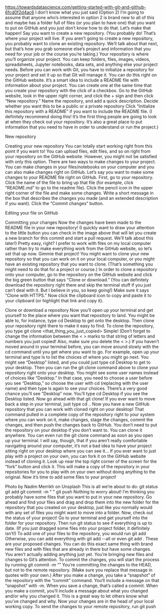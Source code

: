 https://towardsdatascience.com/getting-started-with-git-and-github-6fcd0f2d4ac6
I don’t know what you just said (Option 2)
I’m going to assume that anyone who’s interested in option 2 is brand new to all of this and maybe has a folder full of files (or you plan to have one) that you want to put on GitHub and you just don’t know how to do that.
Let’s make that happen!
Say you want to create a new repository. (You probably do! That’s where your project will live. If you aren’t going to create a new repository, you probably want to clone an existing repository. We’ll talk about that next, but that’s how you grab someone else’s project and information that you need for your job or the course you’re taking.)
Your repository is where you’ll organize your project. You can keep folders, files, images, videos, spreadsheets, Jupyter notebooks, data sets, and anything else your project needs. Before you can work with Git, you have to initialize a repository for your project and set it up so that Git will manage it. You can do this right on the GitHub website.
It’s a smart idea to include a README file with information about your project. You can create one at the same time that you create your repository with the click of a checkbox.
Go to the GitHub website, look in the upper right corner, and click the + sign and then click “New repository.”
Name the repository, and add a quick description.
Decide whether you want this to be a public or a private repository
Click “Initialize this repository with a README” if you want to include the README file. (I definitely recommend doing this! It’s the first thing people are going to look at when they check out your repository. It’s also a great place to put information that you need to have in order to understand or run the project.)

New repository

Creating your new repository
You can totally start working right from this point if you want to! You can upload files, edit files, and so on right from your repository on the GitHub website. However, you might not be satisfied with only this option.
There are two ways to make changes to your project. You can make changes in your files/notebooks on your computer and you can also make changes right on GitHub.
Let’s say you want to make some changes to your README file right on GitHub.
First, go to your repository.
Click the name of the file to bring up that file (for example, click “README.md” to go to the readme file).
Click the pencil icon in the upper right corner of the file and make some changes.
Write a short message in the box that describes the changes you made (and an extended description if you want).
Click the “Commit changes” button.

Editing your file on GitHub

Committing your changes
Now the changes have been made to the README file in your new repository! (I quickly want to draw your attention to the little button you can check in the image above that will let you create a new branch for this commit and start a pull request. We’ll talk about this later!)
Pretty easy, right?
I prefer to work with files on my local computer rather than try to make everything work from the GitHub website, so let’s set that up now.
Gimmie that project!
You might want to clone your new repository so that you can work on it on your local computer, or you might have an existing repository that you want to clone. (That’s something you might need to do that for a project or course.)
In order to clone a repository onto your computer, go to the repository on the GitHub website and click the big green button that says “Clone or download.” (You can definitely download the repository right there and skip the terminal stuff if you just can’t deal with it. But I believe in you, so keep going!) Make sure it says “Clone with HTTPS.” Now click the clipboard icon to copy and paste it to your clipboard (or highlight that link and copy it).

Clone or download a repository
Now you’ll open up your terminal and get yourself to the place where you want that repository to land. You might be able to, for instance, type
cd Desktop 
to get onto the desktop. Then clone your repository right there to make it easy to find. To clone the repository, you type
git clone <that_thing_you_just_copied>
Simple! (Don’t forget to change the information between the < > marks to that string of letters and numbers you just copied! Also, make sure you delete the < >.)
If you haven’t moved around in your terminal before, you can move around slowly with the cd command until you get where you want to go. For example, open up your terminal and type ls to list the choices of where you might go next. You might see “Desktop” listed, and you could just type cd Desktop to get to your desktop. Then you can run the git clone command above to clone your repository right onto your desktop.
You might see some user names instead of choices like “Desktop.” In that case, you need to choose a user before you see “Desktop,” so choose the user with cd <user> (replacing <user> with the user name) and then type ls again to see your choices. There’s a very good chance you’ll see “Desktop” now. You’ll type cd Desktop if you see the Desktop listed. Now go ahead with that git clone!
If you ever want to move back a step in your terminal, just type cd ..
Now you have a new GitHub repository that you can work with cloned right on your desktop! That command pulled in a complete copy of the repository right to your system where you can work on it, make changes, stage the changes, commit the changes, and then push the changes back to GitHub.
You don’t need to put the repository on your desktop if you don’t want to. You can clone it anywhere. You can even run the git clone command as soon as you open up your terminal. I will say, though, that if you aren’t really comfortable navigating around your computer, it’s not a bad idea to have your project sitting right on your desktop where you can see it…
If you ever want to just play with a project on your own, you can fork it on the GitHub website instead of cloning it. Look up near the top right corner of the screen for the “fork” button and click it. This will make a copy of the repository in your repositories for you to play with on your own without doing anything to the original.
Now it’s time to add some files to your project!

Photo by Nadim Merrikh on Unsplash
This is all we’re about to do:
git status
git add
git commit -m " "
git push
Nothing to worry about!
I’m thinking you probably have some files that you want to put in your new repository. Go ahead and find your files and drag and drop them into the new folder for the repository that you created on your desktop, just like you normally would with any set of files you might want to move into a folder.
Now, check out the status of your project!
Go to your terminal and get yourself into the folder for your repository. Then run
git status
to see if everything is up to date. (If you just dragged some files into your project folder, it definitely isn’t!) To add one of your files to the repository, you would run
git add <fileneame>
Otherwise, you can add everything with
git add --all
or even
git add .
These are your proposed changes. You can do this exact same thing with brand new files and with files that are already in there but have some changes. You aren’t actually adding anything just yet. You’re bringing new files and changes to Git’s attention.
To commit the changes, you will start the process by running
git commit -m “<commit message>”
You’re committing the changes to the HEAD, but not to the remote repository. (Make sure you replace that message in quotes with your own.) After you make a change, you take a “snapshot” of the repository with the “commit” command. You‘ll include a message on that “snapshot” with -m.
When you save a change, that’s called a commit. When you make a commit, you’ll include a message about what you changed and/or why you changed it. This is a great way to let others know what you’ve changed and why.
Now your changes are in the head of your local working copy. To send the changes to your remote repository, run
git push
